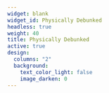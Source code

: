 ```yaml
---
widget: blank
widget_id: Physically Debunked
headless: true
weight: 40
title: Physically Debunked
active: true
design:
  columns: "2"
  background:
    text_color_light: false
    image_darken: 0
---
```

